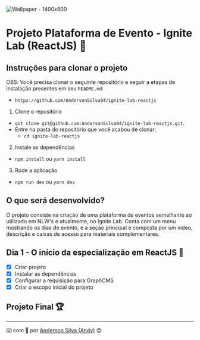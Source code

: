 ![Wallpaper - 1400x900](https://user-images.githubusercontent.com/52717632/175237527-85064181-deb4-465c-b29e-95e235c0d9fe.jpg)
# Projeto Plataforma de Evento - Ignite Lab (ReactJS) :rocket:

## Instruções para clonar o projeto
OBS: Você precisa clonar o seguinte repositório e seguir a etapas de instalação presentes em seu `README.md`:
  * `https://github.com/AndersonSilva94/ignite-lab-reactjs`

1. Clone o repositório
  * `git clone git@github.com:AndersonSilva94/ignite-lab-reactjs.git`.
  * Entre na pasta do repositório que você acabou de clonar:
    * `cd ignite-lab-reactjs`

2. Instale as dependências
  * `npm install` ou `yarn install`

<!-- 3. Você precisará das três variáveis de ambiente criadas no primeiro projeto
  * Crie um arquivo `.env` na raiz do projeto;
  * No arquivo `.env`, crie as constantes, concatenando com as informações recuperadas:
    ```js
    GITHUB_CLIENT_SECRET=[client id]
    GITHUB_CLIENT_ID=[client secret]
    JWT_SECRET=[token gerado]
    ``` -->

3. Rode a aplicação
  * `npm run dev` ou `yarn dev`

## O que será desenvolvido?
O projeto consiste na criação de uma plataforma de eventos semelhante ao utilizado em NLW's e atualmente, no Ignite Lab. Conta com um menu mostrando os dias de evento, e a seção principal é composta por um vídeo, descrição e caixas de acesso para materiais complementares.

## Dia 1 - O início da especialização em ReactJS :rocket:
- [x]  Criar projeto
- [x]  Instalar as dependências
- [x]  Configurar a requisição para GraphCMS
- [x]  Criar o escopo inicial do projeto

## Projeto Final :trophy:


---
:keyboard: com :purple_heart: por [Anderson Silva (Andy)](https://www.linkedin.com/in/andssilva/) 😊